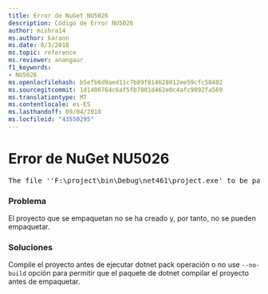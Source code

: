 ```yaml
---
title: Error de NuGet NU5026
description: Código de Error NU5026
author: mishra14
ms.author: karann
ms.date: 8/3/2018
ms.topic: reference
ms.reviewer: anangaur
f1_keywords:
- NU5026
ms.openlocfilehash: b5efb6d9aed11c7b89f814628012ee59cfc58402
ms.sourcegitcommit: 1d1406764c6af5fb7801d462e0c4afc9092fa569
ms.translationtype: MT
ms.contentlocale: es-ES
ms.lasthandoff: 09/04/2018
ms.locfileid: "43550295"
---
```

# <a name="nuget-error-nu5026"></a>Error de NuGet NU5026
<pre>The file ''F:\project\bin\Debug\net461\project.exe' to be packed was not found on disk.</pre>

### <a name="issue"></a>Problema

El proyecto que se empaquetan no se ha creado y, por tanto, no se pueden empaquetar.


### <a name="solution"></a>Soluciones

Compile el proyecto antes de ejecutar dotnet pack operación o no use `--no-build` opción para permitir que el paquete de dotnet compilar el proyecto antes de empaquetar.


